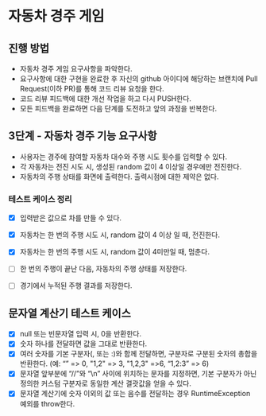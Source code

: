 # 자동차 경주 게임
## 진행 방법
* 자동차 경주 게임 요구사항을 파악한다.
* 요구사항에 대한 구현을 완료한 후 자신의 github 아이디에 해당하는 브랜치에 Pull Request(이하 PR)를 통해 코드 리뷰 요청을 한다.
* 코드 리뷰 피드백에 대한 개선 작업을 하고 다시 PUSH한다.
* 모든 피드백을 완료하면 다음 단계를 도전하고 앞의 과정을 반복한다.


## 3단계 - 자동차 경주 기능 요구사항
- 사용자는 경주에 참여할 자동차 대수와 주행 시도 횟수를 입력할 수 있다.
- 각 자동차는 전진 시도 시, 생성된 random 값이 4 이상일 경우에만 전진한다.
- 자동차의 주행 상태를 화면에 출력한다. 출력시점에 대한 제약은 없다.
### 테스트 케이스 정리
- [x] 입력받은 값으로 차를 만들 수 있다.
- [x] 자동차는 한 번의 주행 시도 시, random 값이 4 이상 일 때, 전진한다.
- [x] 자동차는 한 번의 주행 시도 시, random 값이 4미만일 때, 멈춘다.
- [ ] 한 번의 주행이 끝난 다음, 자동차의 주행 상태를 저장한다.
- [ ] 경기에서 누적된 주행 결과를 저장한다.


## 문자열 계산기 테스트 케이스
- [x] null 또는 빈문자열 입력 시, 0을 반환한다.
- [x] 숫자 하나를 전달하면 값을 그대로 반환한다.
- [x] 여러 숫자를 기본 구분자(, 또는 :)와 함께 전달하면, 구분자로 구분된 숫자의 총합을 반환한다. (예: “” => 0, "1,2" => 3, "1,2,3" =>6, “1,2:3” => 6)
- [x] 문자열 앞부분에 “//”와 “\n” 사이에 위치하는 문자를 지정하면, 기본 구분자가 아닌 정의한 커스텀 구분자로 동일한 계산 결괏값을 얻을 수 있다.
- [x] 문자열 계산기에 숫자 이외의 값 또는 음수를 전달하는 경우 RuntimeException 예외를 throw한다.